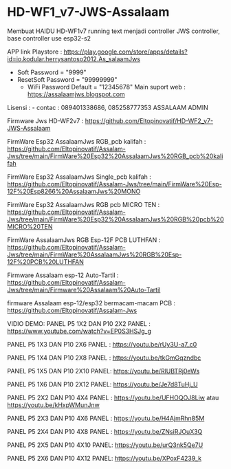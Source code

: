 # HD-WF1_v7-JWS-Assalaam

Membuat HAIDU HD-WF1v7 running text menjadi controller JWS controller, base controller use esp32-s2

APP link Playstore : https://play.google.com/store/apps/details?id=io.kodular.herrysantoso2012.As_salaamJws

* Soft Password = "9999"
* ResetSoft Password = "99999999"
	* WiFi Password Default = "12345678"
Main suport web : https://assalaamjws.blogspot.com

Lisensi : - contac : 089401338686, 085258777353 ASSALAAM ADMIN

Firmware Jws HD-WF2v7 : https://github.com/Eltopinovatif/HD-WF2_v7-JWS-Assalaam

FirmWare Esp32 AssalaamJws RGB_pcb kalifah : https://github.com/Eltopinovatif/Assalam-Jws/tree/main/FirmWare%20Esp32%20AssalaamJws%20RGB_pcb%20kalifah

FirmWare Esp32 AssalaamJws Single_pcb kalifah : https://github.com/Eltopinovatif/Assalam-Jws/tree/main/FirmWare%20Esp-12F%20Esp8266%20AssalaamJws%20MONO

FirmWare Esp32 AssalaamJws RGB pcb MICRO TEN : https://github.com/Eltopinovatif/Assalam-Jws/tree/main/FirmWare%20Esp32%20AssalaamJws%20RGB%20pcb%20MICRO%20TEN

FirmWare AssalaamJws RGB Esp-12F PCB LUTHFAN : https://github.com/Eltopinovatif/Assalam-Jws/tree/main/FirmWare%20AssalaamJws%20RGB%20Esp-12F%20PCB%20LUTHFAN

Firmware Assalaam esp-12 Auto-Tartil : https://github.com/Eltopinovatif/Assalam-Jws/tree/main/Firmware%20Assalaam%20Auto-Tartil

firmware Assalaam esp-12/esp32 bermacam-macam PCB : https://github.com/Eltopinovatif/Assalam-Jws

VIDIO DEMO: PANEL P5 1X2 DAN P10 2X2 PANEL : https://www.youtube.com/watch?v=EP0S3HSJg_g

PANEL P5 1X3 DAN P10 2X6 PANEL : https://youtu.be/rUy3U-a7_c0

PANEL P5 1X4 DAN P10 2X8 PANEL : https://youtu.be/tkGmGqzndbc

PANEL P5 1X5 DAN P10 2X10 PANEL: https://youtu.be/RlUBTRj0eWs

PANEL P5 1X6 DAN P10 2X12 PANEL: https://youtu.be/Je7d8TuHj_U

PANEL P5 2X2 DAN P10 4X4 PANEL : https://youtu.be/UFHOQOJ8Liw atau https://youtu.be/kHxpWMunJnw

PANEL P5 2X3 DAN P10 4X6 PANEL : https://youtu.be/H4AjmRhn85M

PANEL P5 2X4 DAN P10 4X8 PANEL : https://youtu.be/ZNsiRJOuX3Q

PANEL P5 2X5 DAN P10 4X10 PANEL: https://youtu.be/urQ3nk5Qe7U

PANEL P5 2X6 DAN P10 4X12 PANEL: https://youtu.be/XPoxF4239_k

